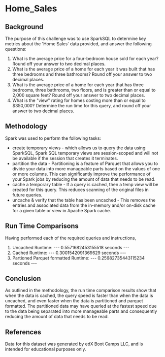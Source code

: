 # Home_Sales


## Background
The purpose of this challenge was to use SparkSQL to determine key metrics about the 'Home Sales' data provided, and answer the following questions:
  1. What is the average price for a four-bedroom house sold for each year? Round off your answer to two decimal places.
  2. What is the average price of a home for each year it was built that has three bedrooms and three bathrooms? Round off your answer to two decimal places.
  3. What is the average price of a home for each year that has three bedrooms, three bathrooms, two floors, and is greater than or equal to 2,000 square feet? Round off your answer to two decimal places.
  4. What is the "view" rating for homes costing more than or equal to $350,000? Determine the run time for this query, and round off your answer to two decimal places.


## Methodology
Spark was used to perform the following tasks:
 * create temporary views - which allows us to query the data using SparkSQL, Spark SQL temporary views are session-scoped and will not be available if the session that creates it terminates.
 * partition the data - Partitioning is a feature of Parquet that allows you to divide your data into more manageable parts based on the values of one or more columns. This can significantly improve the performance    of your Spark jobs by reducing the amount of data that needs to be read.
 * cache a temporary table - If a query is cached, then a temp view will be created for this query. This reduces scanning of the original files in future queries.
 * uncache & verify that the table has been uncached - This removes the entries and associated data from the in-memory and/or on-disk cache for a given table or view in Apache Spark cache.


## Run Time Comparisons
Having performed each of the required queries and instructions, 
 1. Uncached Runtime: --- 0.5571682453155518 seconds ---
 2. Cached Runtime: --- 0.3001542091369629 seconds ---
 3. Partioned Parquet formatted Runtime: --- 0.25682735443115234 seconds ---


## Conclusion
As outlined in the methodology, the run time comparison results show that when the data is cached, the query speed is faster than when the data is uncached, and even faster when the data is partitioned and parquet formatted. The partitioned data may have queried at the fastest speed due to the data being separated into more manageable parts and consequently reducing the amount of data that needs to be read. 


## References
Data for this dataset was generated by edX Boot Camps LLC, and is intended for educational purposes only.
